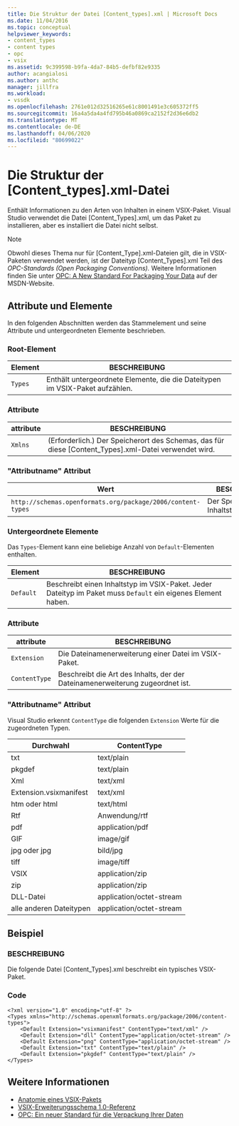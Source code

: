 ```yaml
---
title: Die Struktur der Datei [Content_types].xml | Microsoft Docs
ms.date: 11/04/2016
ms.topic: conceptual
helpviewer_keywords:
- content_types
- content types
- opc
- vsix
ms.assetid: 9c399598-b9fa-4da7-84b5-defbf82e9335
author: acangialosi
ms.author: anthc
manager: jillfra
ms.workload:
- vssdk
ms.openlocfilehash: 2761e012d32516265e61c8001491e3c605372ff5
ms.sourcegitcommit: 16a4a5da4a4fd795b46a0869ca2152f2d36e6db2
ms.translationtype: MT
ms.contentlocale: de-DE
ms.lasthandoff: 04/06/2020
ms.locfileid: "80699022"
---
```

# <a name="the-structure-of-the-content_typesxml-file"></a>Die Struktur der [Content_types].xml-Datei
Enthält Informationen zu den Arten von Inhalten in einem VSIX-Paket. Visual Studio verwendet die Datei [Content_Types].xml, um das Paket zu installieren, aber es installiert die Datei nicht selbst.

> [!NOTE]
> Obwohl dieses Thema nur für [Content_Type].xml-Dateien gilt, die in VSIX-Paketen verwendet werden, ist der Dateityp [Content_Types].xml Teil des *OPC-Standards (Open Packaging Conventions).* Weitere Informationen finden Sie unter [OPC: A New Standard For Packaging Your Data](https://msdn.microsoft.com/magazine/cc163372.aspx) auf der MSDN-Website.

## <a name="attributes-and-elements"></a>Attribute und Elemente
 In den folgenden Abschnitten werden das Stammelement und seine Attribute und untergeordneten Elemente beschrieben.

### <a name="root-element"></a>Root-Element

|Element|BESCHREIBUNG|
|-------------|-----------------|
|`Types`|Enthält untergeordnete Elemente, die die Dateitypen im VSIX-Paket aufzählen.|

### <a name="attributes"></a>Attribute

|attribute|BESCHREIBUNG|
|---------------|-----------------|
|`Xmlns`|(Erforderlich.) Der Speicherort des Schemas, das für diese [Content_Types].xml-Datei verwendet wird.|

### <a name="attribute-name-attribute"></a>"Attributname" Attribut

| Wert | BESCHREIBUNG |
| - | - |
| `http://schemas.openformats.org/package/2006/content-types` | Der Speicherort des Inhaltstypenschemas. |

### <a name="child-elements"></a>Untergeordnete Elemente
 Das `Types`-Element kann eine beliebige Anzahl von `Default`-Elementen enthalten.

|Element|BESCHREIBUNG|
|-------------|-----------------|
|`Default`|Beschreibt einen Inhaltstyp im VSIX-Paket. Jeder Dateityp im Paket muss `Default` ein eigenes Element haben.|

### <a name="attributes"></a>Attribute

|attribute|BESCHREIBUNG|
|---------------|-----------------|
|`Extension`|Die Dateinamenerweiterung einer Datei im VSIX-Paket.|
|`ContentType`|Beschreibt die Art des Inhalts, der der Dateinamenerweiterung zugeordnet ist.|

### <a name="attribute-name-attribute"></a>"Attributname" Attribut
 Visual Studio erkennt `ContentType` die folgenden `Extension` Werte für die zugeordneten Typen.

|Durchwahl|ContentType|
|---------------|-----------------|
|txt|text/plain|
|pkgdef|text/plain|
|Xml|text/xml|
|Extension.vsixmanifest|text/xml|
|htm oder html|text/html|
|Rtf|Anwendung/rtf|
|pdf|application/pdf|
|GIF|image/gif|
|jpg oder jpg|bild/jpg|
|tiff|image/tiff|
|VSIX|application/zip|
|zip|application/zip|
|DLL-Datei|application/octet-stream|
|alle anderen Dateitypen|application/octet-stream|

## <a name="example"></a>Beispiel

### <a name="description"></a>BESCHREIBUNG
 Die folgende Datei [Content_Types].xml beschreibt ein typisches VSIX-Paket.

### <a name="code"></a>Code

```
<?xml version="1.0" encoding="utf-8" ?>
<Types xmlns="http://schemas.openxmlformats.org/package/2006/content-types">
    <Default Extension="vsixmanifest" ContentType="text/xml" />
    <Default Extension="dll" ContentType="application/octet-stream" />
    <Default Extension="png" ContentType="application/octet-stream" />
    <Default Extension="txt" ContentType="text/plain" />
    <Default Extension="pkgdef" ContentType="text/plain" />
</Types>
```

## <a name="see-also"></a>Weitere Informationen
- [Anatomie eines VSIX-Pakets](../extensibility/anatomy-of-a-vsix-package.md)
- [VSIX-Erweiterungsschema 1.0-Referenz](https://msdn.microsoft.com/library/76e410ec-b1fb-4652-ac98-4a4c52e09a2b)
- [OPC: Ein neuer Standard für die Verpackung Ihrer Daten](https://msdn.microsoft.com/magazine/cc163372.aspx)
